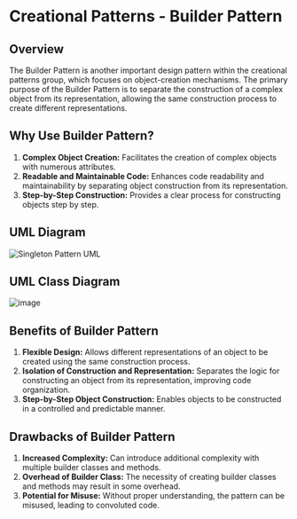 # Creational Patterns - Builder Pattern

## Overview

The Builder Pattern is another important design pattern within the creational patterns group, which focuses on object-creation mechanisms. The primary purpose of the Builder Pattern is to separate the construction of a complex object from its representation, allowing the same construction process to create different representations.

## Why Use Builder Pattern?

1. **Complex Object Creation:** Facilitates the creation of complex objects with numerous attributes.
2. **Readable and Maintainable Code:** Enhances code readability and maintainability by separating object construction from its representation.
3. **Step-by-Step Construction:** Provides a clear process for constructing objects step by step.

## UML Diagram
![Singleton Pattern UML](https://github.com/3mohamed-abdelfattah/Creational-Patterns---Singleton-Pattern/assets/142848460/891c82f2-52d8-4ae3-94ef-004e0680ef73)

## UML Class Diagram
![image](https://github.com/3mohamed-abdelfattah/CreationalPatterns-BuilderPattern/assets/142848460/fbe56780-a53b-49df-a98d-78979c459662)

## Benefits of Builder Pattern

1. **Flexible Design:** Allows different representations of an object to be created using the same construction process.
2. **Isolation of Construction and Representation:** Separates the logic for constructing an object from its representation, improving code organization.
3. **Step-by-Step Object Construction:** Enables objects to be constructed in a controlled and predictable manner.

## Drawbacks of Builder Pattern

1. **Increased Complexity:** Can introduce additional complexity with multiple builder classes and methods.
2. **Overhead of Builder Class:** The necessity of creating builder classes and methods may result in some overhead.
3. **Potential for Misuse:** Without proper understanding, the pattern can be misused, leading to convoluted code.
